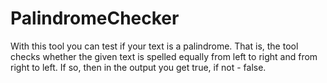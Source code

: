 # PalindromeChecker
With this tool you can test if your text is a palindrome. That is, the tool checks whether the given text is spelled equally from left to right and from right to left. If so, then in the output you get true, if not - false.
